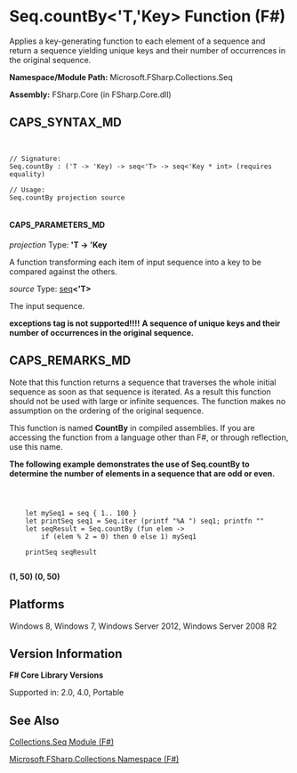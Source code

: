 # Seq.countBy<'T,'Key> Function (F#)

Applies a key-generating function to each element of a sequence and return a sequence yielding unique keys and their number of occurrences in the original sequence.

**Namespace/Module Path:** Microsoft.FSharp.Collections.Seq

**Assembly:** FSharp.Core (in FSharp.Core.dll)


## CAPS_SYNTAX_MD



```


// Signature:
Seq.countBy : ('T -> 'Key) -> seq<'T> -> seq<'Key * int> (requires equality)

// Usage:
Seq.countBy projection source


```



#### CAPS_PARAMETERS_MD
*projection*
Type: **'T -&gt; 'Key**


A function transforming each item of input sequence into a key to be compared against the others.


*source*
Type: [seq](http://msdn.microsoft.com/en-us/library/2f0c87c6-8a0d-4d33-92a6-10d1d037ce75)**&lt;'T&gt;**


The input sequence.



**exceptions tag is not supported!!!!**
**A sequence of unique keys and their number of occurrences in the original sequence.**
## CAPS_REMARKS_MD
Note that this function returns a sequence that traverses the whole initial sequence as soon as that sequence is iterated. As a result this function should not be used with large or infinite sequences. The function makes no assumption on the ordering of the original sequence.

This function is named **CountBy** in compiled assemblies. If you are accessing the function from a language other than F#, or through reflection, use this name.

**The following example demonstrates the use of Seq.countBy to determine the number of elements in a sequence that are odd or even.**


```



    let mySeq1 = seq { 1.. 100 }
    let printSeq seq1 = Seq.iter (printf "%A ") seq1; printfn ""
    let seqResult = Seq.countBy (fun elem ->
        if (elem % 2 = 0) then 0 else 1) mySeq1

    printSeq seqResult


```



**(1, 50) (0, 50)**
## Platforms
Windows 8, Windows 7, Windows Server 2012, Windows Server 2008 R2


## Version Information
**F# Core Library Versions**

Supported in: 2.0, 4.0, Portable




## See Also
[Collections.Seq Module &#40;F&#35;&#41;](Collections.Seq+Module+%28F%23%29.md)

[Microsoft.FSharp.Collections Namespace &#40;F&#35;&#41;](Microsoft.FSharp.Collections+Namespace+%28F%23%29.md)

